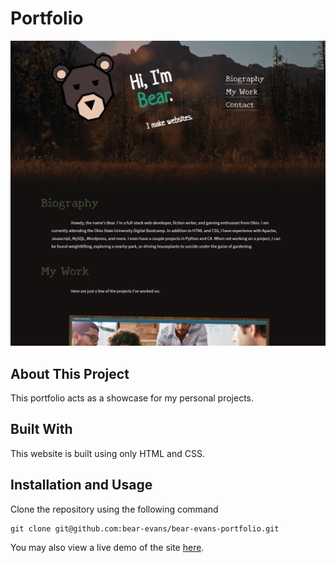 # Portfolio

![screenshot](https://raw.githubusercontent.com/bear-evans/bear-evans-portfolio/main/assets/images/README-demo.png)

## About This Project

This portfolio acts as a showcase for my personal projects.

## Built With

This website is built using only HTML and CSS.

## Installation and Usage

Clone the repository using the following command

```
git clone git@github.com:bear-evans/bear-evans-portfolio.git
```

You may also view a live demo of the site [here](https://bear-evans.github.io/bear-evans-portfolio/).
